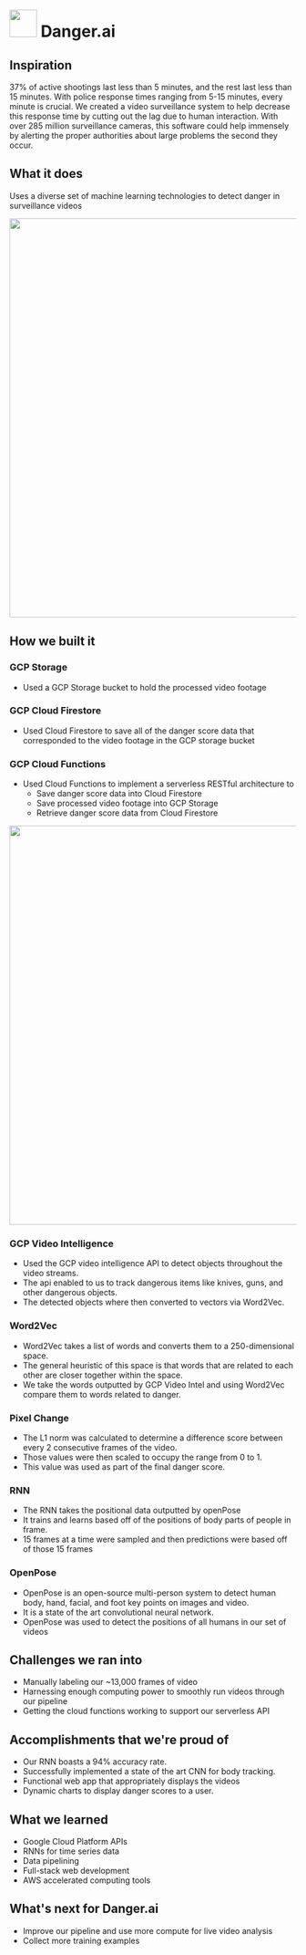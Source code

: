 # <img src="https://raw.githubusercontent.com/isaiahnields/danger.ai/master/logo.png" width="48"> Danger.ai

## Inspiration
37% of active shootings last less than 5 minutes, and the rest last less than 15 minutes. With police response times ranging from 5-15 minutes, every minute is crucial. We created a video surveillance system to help decrease this response time by cutting out the lag due to human interaction. With over 285 million surveillance cameras, this software could help immensely by alerting the proper authorities about large problems the second they occur. 

## What it does
Uses a diverse set of machine learning technologies to detect danger in surveillance videos

<img src="https://raw.githubusercontent.com/isaiahnields/danger.ai/master/gif.gif" width="700">

## How we built it

### GCP Storage
- Used a GCP Storage bucket to hold the processed video footage

### GCP Cloud Firestore
- Used Cloud Firestore to save all of the danger score data that corresponded to the video footage in the GCP storage bucket

### GCP Cloud Functions
- Used Cloud Functions to implement a serverless RESTful architecture to
    - Save danger score data into Cloud Firestore
    - Save processed video footage into GCP Storage
    - Retrieve danger score data from Cloud Firestore

<img src="https://raw.githubusercontent.com/isaiahnields/danger.ai/master/diagram.png" width="700">

### GCP Video Intelligence
- Used the GCP video intelligence API to detect objects throughout the video streams.
- The api enabled to us to track dangerous items like knives, guns, and other dangerous objects.
- The detected objects where then converted to vectors via Word2Vec.

### Word2Vec
- Word2Vec takes a list of words and converts them to a 250-dimensional space. 
- The general heuristic of this space is that words that are related to each other are closer together within the space.
- We take the words outputted by GCP Video Intel and using Word2Vec compare them to words related to danger.

### Pixel Change
- The L1 norm was calculated to determine a difference score between every 2 consecutive frames of the video.
- Those values were then scaled to occupy the range from 0 to 1.
- This value was used as part of the final danger score.

### RNN
- The RNN takes the positional data outputted by openPose
- It trains and learns based off of the positions of body parts of people in frame.
- 15 frames at a time were sampled and then predictions were based off of those 15 frames

### OpenPose
- OpenPose is an open-source multi-person system to detect human body, hand, facial, and foot key points on images and video.
- It is a state of the art convolutional neural network.
- OpenPose was used to detect the positions of all humans in our set of videos

## Challenges we ran into
- Manually labeling our ~13,000 frames of video
- Harnessing enough computing power to smoothly run videos through our pipeline
- Getting the cloud functions working to support our serverless API

## Accomplishments that we're proud of
- Our RNN boasts a 94% accuracy rate.
- Successfully implemented a state of the art CNN for body tracking.
- Functional web app that appropriately displays the videos
- Dynamic charts to display danger scores to a user.

## What we learned
- Google Cloud Platform APIs
- RNNs for time series data
- Data pipelining
- Full-stack web development
- AWS accelerated computing tools

## What's next for Danger.ai
- Improve our pipeline and use more compute for live video analysis
- Collect more training examples
